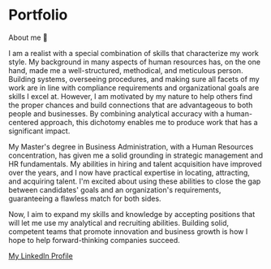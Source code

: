 # Portfolio
About me 👋

I am a realist with a special combination of skills that characterize my work style. My background in many aspects of human resources has, on the one hand, made me a well-structured, methodical, and meticulous person. Building systems, overseeing procedures, and making sure all facets of my work are in line with compliance requirements and organizational goals are skills I excel at. However, I am motivated by my nature to help others find the proper chances and build connections that are advantageous to both people and businesses. By combining analytical accuracy with a human-centered approach, this dichotomy enables me to produce work that has a significant impact.

My Master's degree in Business Administration, with a Human Resources concentration, has given me a solid grounding in strategic management and HR fundamentals. My abilities in hiring and talent acquisition have improved over the years, and I now have practical expertise in locating, attracting, and acquiring talent. I'm excited about using these abilities to close the gap between candidates' goals and an organization's requirements, guaranteeing a flawless match for both sides.

Now, I aim to expand my skills and knowledge by accepting positions that will let me use my analytical and recruiting abilities. Building solid, competent teams that promote innovation and business growth is how I hope to help forward-thinking companies succeed.

[My LinkedIn Profile](www.linkedin.com/in/soham-samanta-3b50a139)
